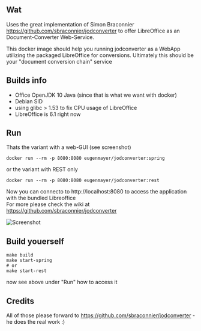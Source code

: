 ## Wat

Uses the great implementation of Simon Braconnier https://github.com/sbraconnier/jodconverter to offer LibreOffice as an Document-Converter Web-Service.   

This docker image should help you running jodconverter as a WebApp utilizing the packaged LibreOffice for conversions. 
Ultimately this should be your "document conversion chain" service

## Builds info

- Office OpenJDK 10 Java (since that is what we want with docker)
- Debian SID
- using glibc > 1.53 to fix CPU usage of LibreOffice
- LibreOffice is 6.1 right now


## Run

Thats the variant with a web-GUI (see screenshot)

    docker run --rm -p 8080:8080 eugenmayer/jodconverter:spring
    
or the variant with REST only

    docker run --rm -p 8080:8080 eugenmayer/jodconverter:rest    

Now you can connecto to http://localhost:8080 to access the application with the bundled Libreoffice    
For more please check the wiki at  https://github.com/sbraconnier/jodconverter

![Screenshot](https://github.com/EugenMayer/docker-image-jodconverter/blob/master/webapp.png)    
## Build youerself

    make build
    make start-spring 
    # or
    make start-rest
    
now see above under "Run" how to access it

## Credits

All of those please forward to https://github.com/sbraconnier/jodconverter - he does the real work :) 

    
